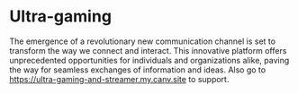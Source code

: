 # Ultra-gaming
The emergence of a revolutionary new communication channel is set to transform the way we connect and interact. This innovative platform offers unprecedented opportunities for individuals and organizations alike, paving the way for seamless exchanges of information and ideas. Also go to https://ultra-gaming-and-streamer.my.canv.site to support.
